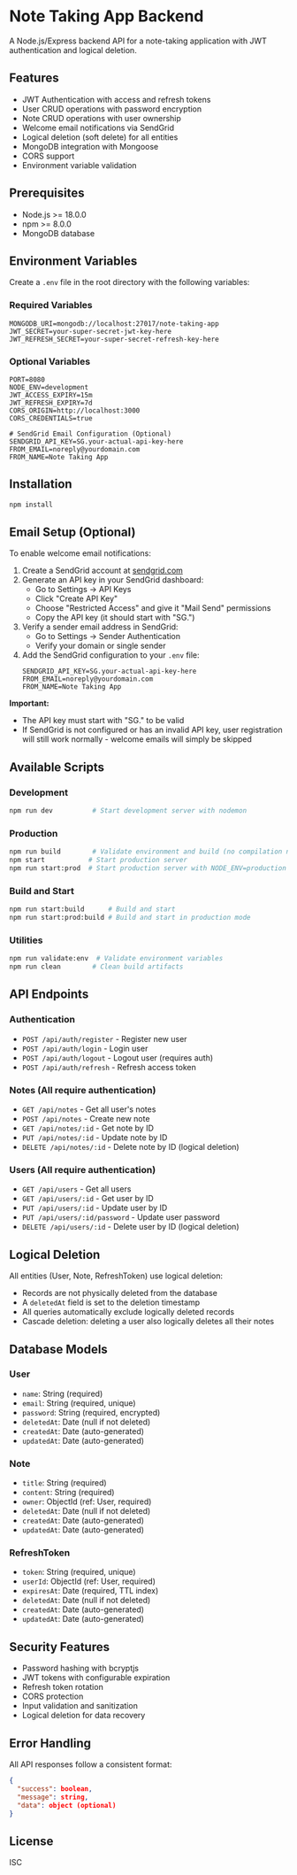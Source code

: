 # Note Taking App Backend

A Node.js/Express backend API for a note-taking application with JWT authentication and logical deletion.

## Features

- JWT Authentication with access and refresh tokens
- User CRUD operations with password encryption
- Note CRUD operations with user ownership
- Welcome email notifications via SendGrid
- Logical deletion (soft delete) for all entities
- MongoDB integration with Mongoose
- CORS support
- Environment variable validation

## Prerequisites

- Node.js >= 18.0.0
- npm >= 8.0.0
- MongoDB database

## Environment Variables

Create a `.env` file in the root directory with the following variables:

### Required Variables
```env
MONGODB_URI=mongodb://localhost:27017/note-taking-app
JWT_SECRET=your-super-secret-jwt-key-here
JWT_REFRESH_SECRET=your-super-secret-refresh-key-here
```

### Optional Variables
```env
PORT=8080
NODE_ENV=development
JWT_ACCESS_EXPIRY=15m
JWT_REFRESH_EXPIRY=7d
CORS_ORIGIN=http://localhost:3000
CORS_CREDENTIALS=true

# SendGrid Email Configuration (Optional)
SENDGRID_API_KEY=SG.your-actual-api-key-here
FROM_EMAIL=noreply@yourdomain.com
FROM_NAME=Note Taking App
```

## Installation

```bash
npm install
```

## Email Setup (Optional)

To enable welcome email notifications:

1. Create a SendGrid account at [sendgrid.com](https://sendgrid.com)
2. Generate an API key in your SendGrid dashboard:
   - Go to Settings → API Keys
   - Click "Create API Key"
   - Choose "Restricted Access" and give it "Mail Send" permissions
   - Copy the API key (it should start with "SG.")
3. Verify a sender email address in SendGrid:
   - Go to Settings → Sender Authentication
   - Verify your domain or single sender
4. Add the SendGrid configuration to your `.env` file:
   ```env
   SENDGRID_API_KEY=SG.your-actual-api-key-here
   FROM_EMAIL=noreply@yourdomain.com
   FROM_NAME=Note Taking App
   ```

**Important:** 
- The API key must start with "SG." to be valid
- If SendGrid is not configured or has an invalid API key, user registration will still work normally - welcome emails will simply be skipped

## Available Scripts

### Development
```bash
npm run dev          # Start development server with nodemon
```

### Production
```bash
npm run build        # Validate environment and build (no compilation needed)
npm start           # Start production server
npm run start:prod  # Start production server with NODE_ENV=production
```

### Build and Start
```bash
npm run start:build      # Build and start
npm run start:prod:build # Build and start in production mode
```

### Utilities
```bash
npm run validate:env  # Validate environment variables
npm run clean        # Clean build artifacts
```

## API Endpoints

### Authentication
- `POST /api/auth/register` - Register new user
- `POST /api/auth/login` - Login user
- `POST /api/auth/logout` - Logout user (requires auth)
- `POST /api/auth/refresh` - Refresh access token

### Notes (All require authentication)
- `GET /api/notes` - Get all user's notes
- `POST /api/notes` - Create new note
- `GET /api/notes/:id` - Get note by ID
- `PUT /api/notes/:id` - Update note by ID
- `DELETE /api/notes/:id` - Delete note by ID (logical deletion)

### Users (All require authentication)
- `GET /api/users` - Get all users
- `GET /api/users/:id` - Get user by ID
- `PUT /api/users/:id` - Update user by ID
- `PUT /api/users/:id/password` - Update user password
- `DELETE /api/users/:id` - Delete user by ID (logical deletion)

## Logical Deletion

All entities (User, Note, RefreshToken) use logical deletion:
- Records are not physically deleted from the database
- A `deletedAt` field is set to the deletion timestamp
- All queries automatically exclude logically deleted records
- Cascade deletion: deleting a user also logically deletes all their notes

## Database Models

### User
- `name`: String (required)
- `email`: String (required, unique)
- `password`: String (required, encrypted)
- `deletedAt`: Date (null if not deleted)
- `createdAt`: Date (auto-generated)
- `updatedAt`: Date (auto-generated)

### Note
- `title`: String (required)
- `content`: String (required)
- `owner`: ObjectId (ref: User, required)
- `deletedAt`: Date (null if not deleted)
- `createdAt`: Date (auto-generated)
- `updatedAt`: Date (auto-generated)

### RefreshToken
- `token`: String (required, unique)
- `userId`: ObjectId (ref: User, required)
- `expiresAt`: Date (required, TTL index)
- `deletedAt`: Date (null if not deleted)
- `createdAt`: Date (auto-generated)
- `updatedAt`: Date (auto-generated)

## Security Features

- Password hashing with bcryptjs
- JWT tokens with configurable expiration
- Refresh token rotation
- CORS protection
- Input validation and sanitization
- Logical deletion for data recovery

## Error Handling

All API responses follow a consistent format:
```json
{
  "success": boolean,
  "message": string,
  "data": object (optional)
}
```

## License

ISC
